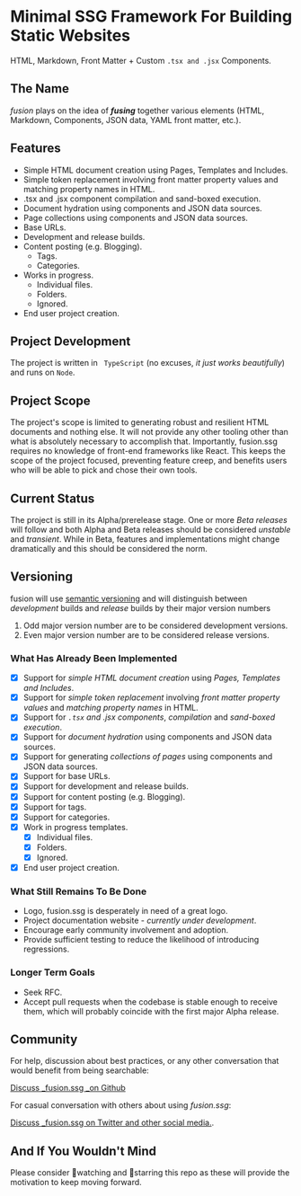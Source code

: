 <!-- <br> -->
<!-- <br> -->
<!-- <div align=center> -->
<!--     <img src="github/readmeheader.png" alt="README Header"> -->
<!-- </div> -->
<!-- <br> -->
<!-- <hr color="grey"> -->
<!-- <br> -->

# Minimal SSG Framework For Building Static Websites

HTML, Markdown, Front Matter + Custom `.tsx and .jsx` Components.

## The Name

_fusion_ plays on the idea of **_fusing_** together various elements (HTML, Markdown, Components, JSON data, YAML front matter, etc.).

## Features

- Simple HTML document creation using Pages, Templates and Includes.
- Simple token replacement involving front matter property values and matching property names in HTML.
- .tsx and .jsx component compilation and sand-boxed execution.
- Document hydration using components and JSON data sources.
- Page collections using components and JSON data sources.
- Base URLs.
- Development and release builds.
- Content posting (e.g. Blogging).
  - Tags.
  - Categories.
- Works in progress.
  - Individual files.
  - Folders.
  - Ignored.
- End user project creation.

## Project Development

The project is written in ` TypeScript` (no excuses, _it just works beautifully_) and runs on `Node`.

## Project Scope
The project's scope is limited to generating robust and resilient HTML documents and nothing else. It will not provide any other tooling other than what is absolutely necessary to accomplish that. Importantly, fusion.ssg requires no knowledge of front-end frameworks like React. This keeps the scope of the project focused, preventing feature creep, and benefits users who will be able to pick and chose their own tools.

## Current Status

The project is still in its Alpha/prerelease stage. One or more _Beta releases_ will follow and both Alpha and Beta releases should be considered _unstable_ and _transient_. While in Beta, features and implementations might change dramatically and this should be considered the norm.

## Versioning

fusion will use [semantic versioning](https://semver.org/) and will distinguish between _development_ builds and _release_ builds by their major version numbers
  1. Odd major version number are to be considered development versions.
  1. Even major version number are to be considered release versions.

### What Has Already Been Implemented

- [X] Support for _simple HTML document creation_ using _Pages, Templates and Includes_.
- [X] Support for _simple token replacement_ involving _front matter property values_ and _matching property names_ in HTML.
- [X] Support for _`.tsx` and .jsx components_, _compilation_ and _sand-boxed execution_.
- [X]  Support for _document hydration_ using components and JSON data sources.
- [X] Support for generating _collections of pages_ using components and JSON data sources.
- [X] Support for base URLs.
- [X] Support for development and release builds.
- [X]  Support for content posting (e.g. Blogging).
  - [X] Support for tags.
  - [X] Support for categories.
- [X] Work in progress templates.
  - [X] Individual files.
  - [X] Folders.
  - [X] Ignored.
- [X] End user project creation.

### What Still Remains To Be Done

- Logo, fusion.ssg is desperately in need of a great logo.
- Project documentation website - _currently under development_.
- Encourage early community involvement and adoption.
- Provide sufficient testing to reduce the likelihood of introducing regressions.

### Longer Term Goals

- Seek RFC.
- Accept pull requests when the codebase is stable enough to receive them, which will probably coincide with the first major Alpha release.

## Community

For help, discussion about best practices, or any other conversation that would benefit from being searchable:

[Discuss _fusion.ssg _on Github](https://github.com/4awpawz/fusion.ssg/discussions)

For casual conversation with others about using _fusion.ssg_:

[Discuss _fusion.ssg on Twitter and other social media.](https://twitter.com).

## And If You Wouldn't Mind

Please consider 👀watching and 🌟starring this repo as these will provide the motivation to keep moving forward.

